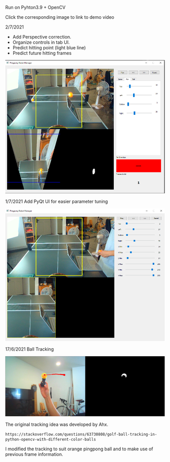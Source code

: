 Run on Pyhton3.9 + OpenCV

Click the corresponding image to link to demo video

2/7/2021
- Add Perspective correction.
- Organize controls in tab UI.
- Predict hitting point (light blue line)
- Predict future hitting frames

[![Perspective Correction](https://github.com/tanat44/PingpongBallTracker/blob/master/doc/perspectiveCorrection210702.PNG)]()

1/7/2021
Add PyQt UI for easier parameter tuning

[![Pingpong UI](https://github.com/tanat44/PingpongBallTracker/blob/master/doc/balldetectoroi210701.PNG)](https://youtu.be/TumrMjXR5lo)

17/6/2021
Ball Tracking

[![Tracking Demo](https://github.com/tanat44/PingpongBallTracker/blob/master/doc/tracking210617.PNG)](https://youtu.be/EJ_SHeF628E)

The original tracking idea was developed by Ahx.

    https://stackoverflow.com/questions/63730808/golf-ball-tracking-in-python-opencv-with-different-color-balls 

I modified the tracking to suit orange pingpong ball and to make use of previous frame information.